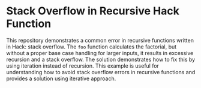 # Stack Overflow in Recursive Hack Function

This repository demonstrates a common error in recursive functions written in Hack: stack overflow.  The `foo` function calculates the factorial, but without a proper base case handling for larger inputs, it results in excessive recursion and a stack overflow. The solution demonstrates how to fix this by using iteration instead of recursion. This example is useful for understanding how to avoid stack overflow errors in recursive functions and provides a solution using iterative approach.